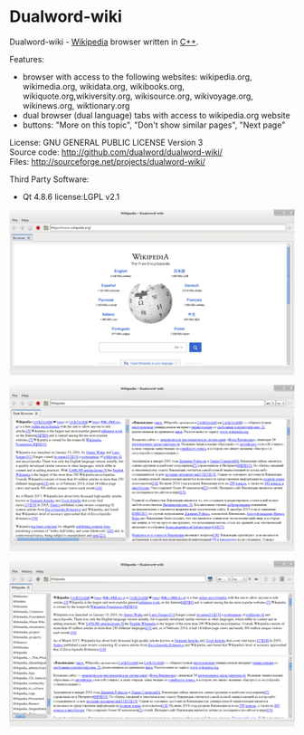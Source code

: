 # Dualword-wiki

Dualword-wiki - [Wikipedia](http://www.wikipedia.org) browser written in [C++](http://www.isocpp.org).

Features:
 - browser with access to the following websites:
	wikipedia.org, wikimedia.org, wikidata.org,
	wikibooks.org, wikiquote.org,wikiversity.org,
	wikisource.org, wikivoyage.org, wikinews.org, wiktionary.org
 - dual browser (dual language) tabs with access to wikipedia.org website
 - buttons: "More on this topic", "Don't show similar pages", "Next page"
			
License: GNU GENERAL PUBLIC LICENSE Version 3  
Source code: http://github.com/dualword/dualword-wiki/  
Files: http://sourceforge.net/projects/dualword-wiki/  

Third Party Software:
 - Qt 4.8.6 license:LGPL v2.1

![Screenshot](etc/screenshot/Dualword-wiki.png)

![Screenshot](etc/screenshot/Dualword-wiki-dual-browser.png)

![Screenshot](etc/screenshot/Dualword-wiki-dual-browser2.png)
